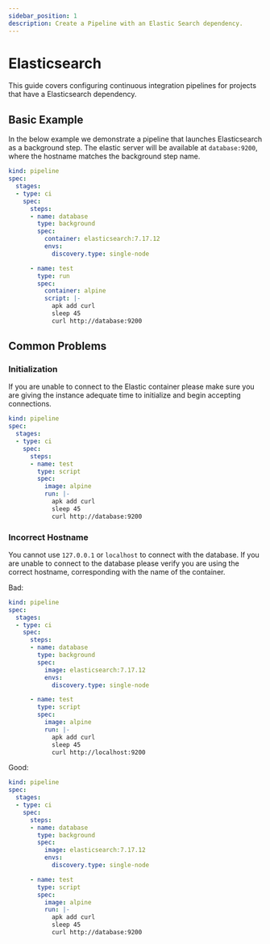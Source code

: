 ```yaml
---
sidebar_position: 1
description: Create a Pipeline with an Elastic Search dependency.
---
```


# Elasticsearch

This guide covers configuring continuous integration pipelines for projects that have a Elasticsearch dependency.

## Basic Example

In the below example we demonstrate a pipeline that launches Elasticsearch as a background step. The elastic server will be available at `database:9200`, where the hostname matches the background step name.


```yaml {7-12} showLineNumbers
kind: pipeline
spec:
  stages:
  - type: ci
    spec:
      steps:
      - name: database
        type: background
        spec:
          container: elasticsearch:7.17.12
          envs:
            discovery.type: single-node

      - name: test
        type: run
        spec:
          container: alpine
          script: |-
            apk add curl
            sleep 45
            curl http://database:9200
```

## Common Problems

### Initialization

If you are unable to connect to the Elastic container please make sure you
are giving the instance adequate time to initialize and begin accepting
connections.

```yaml {13} showLineNumbers
kind: pipeline
spec:
  stages:
  - type: ci
    spec:
      steps:
      - name: test
        type: script
        spec:
          image: alpine
          run: |-
            apk add curl
            sleep 45
            curl http://database:9200
```

### Incorrect Hostname

You cannot use `127.0.0.1` or `localhost` to connect with the database. If you are unable to connect to the database please verify you are using the correct hostname, corresponding with the name of the container. 

Bad:

```yaml {21} showLineNumbers
kind: pipeline
spec:
  stages:
  - type: ci
    spec:
      steps:
      - name: database
        type: background
        spec:
          image: elasticsearch:7.17.12
          envs:
            discovery.type: single-node

      - name: test
        type: script
        spec:
          image: alpine
          run: |-
            apk add curl
            sleep 45
            curl http://localhost:9200
```

Good:

```yaml {21} showLineNumbers
kind: pipeline
spec:
  stages:
  - type: ci
    spec:
      steps:
      - name: database
        type: background
        spec:
          image: elasticsearch:7.17.12
          envs:
            discovery.type: single-node

      - name: test
        type: script
        spec:
          image: alpine
          run: |-
            apk add curl
            sleep 45
            curl http://database:9200
```